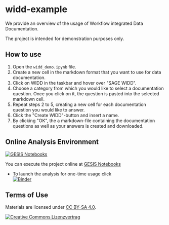 # widd-example

We provide an overview of the usage of Workflow integrated Data Documentation.

The project is intended for demonstration purposes only.

## How to use

1. Open the `widd_demo.ipynb` file.
2. Create a new cell in the markdown format that you want to use for data documentation. 
3. Click on WIDD in the taskbar and hover over "SAGE WIDD".
4. Choose a category from which you would like to select a documentation question. Once you click on it, the question is pasted into the selected markdown cell. 
5. Repeat steps 2 to 5, creating a new cell for each documentation question you would like to answer.
6. Click the "Create WIDD"-button and insert a name.
7. By clicking "OK", the a markdown-file containing the documentation questions as well as your answers is created and downloaded.



## Online Analysis Environment
[![GESIS Notebooks](https://notebooks.gesis.org/static/images/logo/logo_text.png)](https://notebooks.gesis.org)

You can execute the project online at [GESIS Notebooks](https://notebooks.gesis.org/)

+ To launch the analysis for one-time usage click  
[![Binder](https://notebooks.gesis.org/binder/badge.svg)](https://notebooks.gesis.org/binder/v2/gh/gesiscss/widd-example/HEAD?urlpath=notebooks)


## Terms of Use

Materials are licensed under [CC BY-SA 4.0](http://creativecommons.org/licenses/by-sa/4.0/).


[![Creative Commons Lizenzvertrag](https://i.creativecommons.org/l/by-sa/4.0/88x31.png)](http://creativecommons.org/licenses/by-sa/4.0/)

